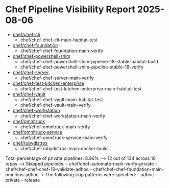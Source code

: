 # Chef Pipeline Visibility Report 2025-08-06

* [chef/chef-cli](https://github.com/chef/chef-cli)
    * chef/chef-chef-cli-main-habitat-test
* [chef/chef-foundation](https://github.com/chef/chef-foundation)
    * chef/chef-chef-foundation-main-verify
* [chef/chef-powershell-shim](https://github.com/chef/chef-powershell-shim)
    * chef/chef-chef-powershell-shim-pipeline-18-stable-habitat-build
    * chef/chef-chef-powershell-shim-pipeline-stable-18-verify
* [chef/chef-server](https://github.com/chef/chef-server)
    * chef/chef-chef-server-main-verify
* [chef/chef-test-kitchen-enterprise](https://github.com/chef/chef-test-kitchen-enterprise)
    * chef/chef-chef-test-kitchen-enterprise-main-habitat-test
* [chef/chef-vault](https://github.com/chef/chef-vault)
    * chef/chef-chef-vault-main-habitat-test
    * chef/chef-chef-vault-main-verify
* [chef/chef-workstation](https://github.com/chef/chef-workstation)
    * chef/chef-chef-workstation-main-verify
* [chef/omnitruck](https://github.com/chef/omnitruck)
    * chef/chef-omnitruck-main-verify
* [chef/omnitruck-service](https://github.com/chef/omnitruck-service)
    * chef/chef-omnitruck-service-main-verify
* [chef/rubydistros](https://github.com/chef/rubydistros)
    * chef/chef-rubydistros-main-docker-build

Total percentage of private pipelines: 8.96%
  --> 12 out of 134 across 10 repos
  --> Skipped pipelines:
    - chef/chef-automate-main-verify-private
    - chef/chef-chef-chef-18-validate-adhoc
    - chef/chef-chef-foundation-main-omnibus-adhoc
  -> The following skip patterns were specified:
    - adhoc
    - private
    - release
